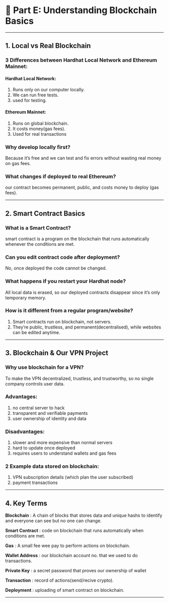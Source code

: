 # 🧩 Part E: Understanding Blockchain Basics

---

## 1. Local vs Real Blockchain

### 3 Differences between Hardhat Local Network and Ethereum Mainnet:

#### Hardhat Local Network:
1. Runs only on our computer locally.
2. We can run free tests.
3. used for testing.

#### Ethereum Mainnet:
1. Runs on global blockchain.
2. It costs money(gas fees).
3. Used for real transactions


### Why develop locally first?
Because it’s free and we can test and fix errors without wasting real money on gas fees.

### What changes if deployed to real Ethereum?
our contract becomes permanent, public, and costs money to deploy (gas fees).

---

## 2. Smart Contract Basics

### What is a Smart Contract?
smart contract is a program on the blockchain that runs automatically whenever the conditions are met.

### Can you edit contract code after deployment?
No, once deployed the code cannot be changed. 

### What happens if you restart your Hardhat node?
All local data is erased, so our deployed contracts disappear since it’s only temporary memory.

### How is it different from a regular program/website?
1. Smart contracts run on blockchain, not servers.  
2. They’re public, trustless, and permanent(decentralised), while websites can be edited anytime.

---

## 3. Blockchain & Our VPN Project

### Why use blockchain for a VPN?
To make the VPN decentralized, trustless, and trustworthy, so no single company controls user data.

### Advantages:
1. no central server to hack 
2. transparent and verifiable payments  
3. user ownership of identity and data

### Disadvantages:
1. slower and more expensive than normal servers  
2. hard to update once deployed  
3. requires users to understand wallets and gas fees 

### 2 Example data stored on blockchain:
1. VPN subscription details (which plan the user subscribed)
2. payment transactions 

---

## 4. Key Terms


**Blockchain** : A chain of blocks that stores data and unique hashs to identify and everyone can see but no one can change.

**Smart Contract** : code on blockchain that runs automatically when conditions are met.

**Gas** : A small fee wee pay to perform actions on blockchain.

**Wallet Address** : our blockchain account no. that we used to do transactions.

**Private Key** : a secret password that proves our ownership of wallet

**Transaction** : record of actions(send/recive crypto).

**Deployment** : uploading of smart contract on blockchain.

---